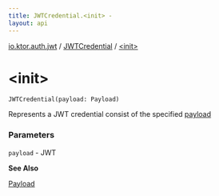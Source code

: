 ```yaml
---
title: JWTCredential.<init> - 
layout: api
---
```


<div class='api-docs-breadcrumbs'><a href="../index.html">io.ktor.auth.jwt</a> / <a href="index.html">JWTCredential</a> / <a href="./-init-.html">&lt;init&gt;</a></div>

# &lt;init&gt;

<div class="signature"><code><span class="identifier">JWTCredential</span><span class="symbol">(</span><span class="parameterName" id="io.ktor.auth.jwt.JWTCredential$<init>(com.auth0.jwt.interfaces.Payload)/payload">payload</span><span class="symbol">:</span>&nbsp;<span class="identifier">Payload</span><span class="symbol">)</span></code></div>

Represents a JWT credential consist of the specified <a href="-init-.html#io.ktor.auth.jwt.JWTCredential$<init>(com.auth0.jwt.interfaces.Payload)/payload">payload</a>

### Parameters

<code>payload</code> - JWT

**See Also**

<a href="#">Payload</a>

